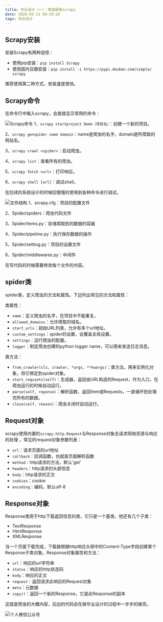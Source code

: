 ```yaml
---
title: 毕业设计（一）：爬虫框架scrapy
date: 2020-03-13 00:19:28
tags: 毕业设计
---
```


## Scrapy安装

安装Scrapy有两种途径：

- 使用pip安装：` pip install Scrapy `
- 使用国内豆瓣安装：` pip install -i https://pypi.douban.com/simple/ scrapy `

推荐使用第二种方式，安装速度很快。

## Scrapy命令

在命令行中输入scrapy，会直接显示常用的命令：

![Scrapy命令](https://img-blog.csdnimg.cn/20200313002011631.png?x-oss-process=image/watermark,type_ZmFuZ3poZW5naGVpdGk,shadow_10,text_aHR0cHM6Ly9ibG9nLmNzZG4ubmV0L3FxXzQxOTA3ODA2,size_16,color_FFFFFF,t_70)
1、`scrapy startproject Demo（项目名）`：创建一个新的项目。

2、`scrapy genspider name domain`：name是爬虫的名字，domain是所爬取的网站名。

3、`scrapy crawl <spider>`：启动爬虫。

4、`scrapy list`：查看所有的爬虫。

5、`scrapy fetch <url>`：打印响应。

6、`scrapy shell [url]`：调试shell。

在后续的系统设计的时候回慢慢的使用到各种命令进行调试。

![文件结构](https://img-blog.csdnimg.cn/20200313002033588.png?x-oss-process=image/watermark,type_ZmFuZ3poZW5naGVpdGk,shadow_10,text_aHR0cHM6Ly9ibG9nLmNzZG4ubmV0L3FxXzQxOTA3ODA2,size_16,color_FFFFFF,t_70)
1、scrapy.cfg：项目的配置文件

2、Spider/spiders：爬虫代码文件

3、Spider/items.py：存储爬取到的数据的容器

4、Spider/pipeline.py：执行保存数据的操作

5、Spider/setting.py：项目的设置文件

6、Spider/middlewares.py：中间件

在写代码的时候需要修改每个文件的内容。

## spider类

spider类，定义爬虫的方法和属性。下边列出常见的方法和属性：

类属性：

- `name`：定义爬虫的名字，在项目中不能重复。
- `allowed_domains`：允许爬取的域名。
- `start_urls`：起始URL列表，允许有多个url地址。
- `custom_settings`：spider的设置，会覆盖全局设置。
- `settings`：运行爬虫的配置。
- `logger`：制定爬虫创建的python logger name，可以用来发送日志消息。

类方法：

- `from_crawler(cls, crawler, *args, **kwargs)`：类方法，用来实例化对象，将它绑定到spider对象。
- `start_requsets(self)`：生成器，返回由URL构造的Request，作为入口，在爬虫运行的时候自动运行。
- `parse(self, reponse)`：解析函数，返回Item或Requests，一直循环到处理完所有的数据。
- `close(self, reason)`：爬虫关闭时自动运行。

## Request对象

 scrapy使用内置的`scrapy.http.Request`与Response对象去请求网络资源与响应的处理 ，常见的request对象参数列表：

- `url`：请求页面的url地址
- `callback`：回调函数，也就是页面解析函数
- `method`：http请求的方法，默认'get'
- `headers`：http请求的头部信息
- `body`：http请求的正文
- `cookies`：cookie
- `encoding`：编码，默认utf-8

## Response对象

Response类用于http下载返回信息的类，它只是一个基类，他还有几个子类：

- TextResponse
- HtmlResponse
- XMLResponse

当一个页面下载完成，下载器根据http响应头部中的Content-Type字段创建某个Response子类对象。Response对象属性和方法：

- `url`：响应的url字符串
- `status`：响应的http状态码
- `body`：响应的正文
- `request`：返回请求此响应的Request对象
- `meta`：元数据
- `copy()`：返回一个新的Response，它是此Response的副本

这就是爬虫的大概内容，后边的代码会在做毕业设计的过程中一步步的做完。

![个人微信公众号](https://img-blog.csdnimg.cn/20200402001106322.jpg?x-oss-process=image/watermark,type_ZmFuZ3poZW5naGVpdGk,shadow_10,text_aHR0cHM6Ly9ibG9nLmNzZG4ubmV0L3FxXzQxOTA3ODA2,size_16,color_FFFFFF,t_70)